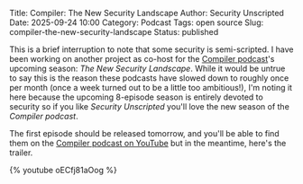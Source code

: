 Title: Compiler: The New Security Landscape
Author: Security Unscripted
Date: 2025-09-24 10:00
Category: Podcast
Tags: open source
Slug: compiler-the-new-security-landscape
Status: published

This is a brief interruption to note that some security is semi-scripted.  I have been working on another project as co-host for the [Compiler podcast](https://www.redhat.com/en/compiler-podcast)'s upcoming season: _The New Security Landscape_.  While it would be untrue to say this is the reason these podcasts have slowed down to roughly once per month (once a week turned out to be a little too ambitious!), I'm noting it here because the upcoming 8-episode season is entirely devoted to security so if you like _Security Unscripted_ you'll love the new season of the _Compiler podcast_.

The first episode should be released tomorrow, and you'll be able to find them on the [Compiler podcast on YouTube](https://www.youtube.com/playlist?list=PLbMP1JcGBmSHm_7mTlGb90EApbAHkx5Gp) but in the meantime, here's the trailer.

{% youtube oECfj81aOog %}
